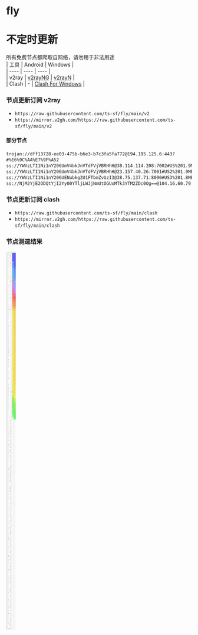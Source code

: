 # fly
# 不定时更新
所有免费节点都爬取自网络，请勿用于非法用途  
|  工具  | Android  | Windows  |  
|  ----  | ----   | ----  |  
| v2ray  | [v2rayNG](https://github.com/2dust/v2rayNG/releases) | [v2rayN](https://github.com/2dust/v2rayN/releases) |  
| Clash  | - | [Clash For Windows](https://github.com/2dust/clashN/releases) | 
  
### 节点更新订阅  v2ray
- `https://raw.githubusercontent.com/ts-sf/fly/main/v2`  
- `https://mirror.v2gh.com/https://raw.githubusercontent.com/ts-sf/fly/main/v2`  

#### 部分节点  
``` 
trojan://dff13728-ee03-475b-b6e3-b7c3fa5fa772@194.195.125.6:443?#%E6%9C%AA%E7%9F%A52
ss://YWVzLTI1Ni1nY206UmV4bkJnVTdFVjVBRHhH@38.114.114.208:7002#US%201.9MB%2Fs
ss://YWVzLTI1Ni1nY206UmV4bkJnVTdFVjVBRHhH@23.157.40.26:7001#US2%201.9MB%2Fs
ss://YWVzLTI1Ni1nY206UENubkg2U1FTbmZvUzI3@38.75.137.71:8090#US3%201.8MB%2Fs
ss://NjM2YjE2ODQtYjI2Yy00YTljLWJjNmUtOGUxMTk3YTM2ZDc0Og==@104.16.60.79:2052#%E6%9C%AA%E7%9F%A53
```
### 节点更新订阅  clash
- `https://raw.githubusercontent.com/ts-sf/fly/main/clash`  
- `https://mirror.v2gh.com/https://raw.githubusercontent.com/ts-sf/fly/main/clash`  

### 节点测速结果
![image](traffic.png)
